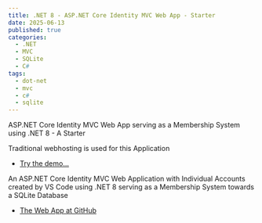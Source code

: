```yaml
---
title: .NET 8 - ASP.NET Core Identity MVC Web App - Starter 
date: 2025-06-13
published: true
categories:
  - .NET
  - MVC
  - SQLite
  - C#
tags:
  - dot-net
  - mvc
  - c#
  - sqlite
---
```



ASP.NET Core Identity MVC Web App serving as a Membership System using .NET 8 - A Starter

Traditional webhosting is used for this Application

<ul>
<li>
<a href="https://dotnet.mvc.auth.persteenolsen.com" target="_blank">Try the demo...</a>
</li>

</ul>

<p>An ASP.NET Core Identity MVC Web Application with Individual Accounts created by VS Code using .NET 8 serving as a Membership System towards a SQLite Database</p>

<ul>
<li>
<a href="https://github.com/persteenolsen/dotnet-8-mvc-auth" target="_blank">The Web App at GitHub</a>
</li>


</ul>
